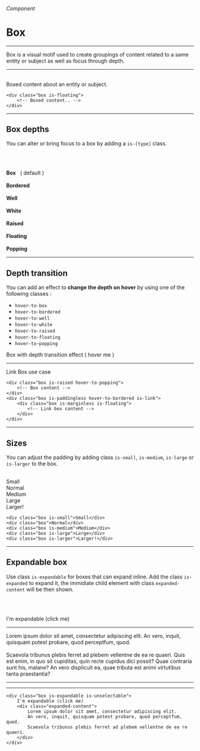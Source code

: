 <h6 class="is-uppercase has-text-grey has-text-weight-medium is-size-6 is-size-7-mobile">Component</h6>
<h1 class="title is-family-secondary is-size-2-mobile">Box</h1>
<hr class="is-visible is-size-3">
<p class="is-size-4 has-text-dark">
    <span class="has-text-weight-semibold">Box</span> is a visual motif used to create groupings of content related to a same entity or subject as well as focus through depth.
</p>
<hr class="is-visible is-size-3"><br>

<div class="box is-well is-radiusless-b is-marginless is-large">
    <div class="box is-floating is-large">Boxed content about an entity or subject.</div>
</div>

    <div class="box is-floating">
        <!-- Boxed content.. -->
    </div>
<hr class="is-size-1 is-visible">

<h2 class="title"><span class="is-size-smaller">Box depths</span></h2>

You can alter or bring focus to a box by adding a `is-[type]` class.

<br><br>

<div class="box is-well is-large">

<div class="box">
    <div class="subtitle has-text-grey-dark is-6"><strong>Box</strong> &nbsp; ( default )</div>
</div>
<br>
<div class="box is-bordered has-text-grey is-medium">
    <div class="subtitle has-text-grey-dark is-6"><strong>Bordered</strong></div>
</div>
<br>
<div class="box is-well has-text-grey is-medium">
    <div class="subtitle has-text-grey-dark is-6"><strong>Well</strong></div>
</div>
<br>
<div class="box is-white is-medium">
    <div class="subtitle has-text-grey-dark is-6"><strong>White</strong></div>
</div>
<br>
<div class="box is-raised is-medium">
    <div class="subtitle has-text-grey-dark is-6"><strong>Raised</strong></div>
</div>
<br>
<div class="box is-floating is-medium">
    <div class="subtitle has-text-grey-dark is-6"><strong>Floating</strong></div>
</div>
<br>
<div class="box is-popping is-medium">
    <div class="subtitle has-text-grey-dark is-6"><strong>Popping</strong></div>
</div>
</div>

<hr class="is-size-1 is-visible">

<h2 class="title"><span class="is-size-smaller">Depth transition</span></h2>

You can add an effect to <strong>change the depth on hover</strong> by using one of the following classes :

<ul class="list">
    <li><code>hover-to-box</code></li>
    <li><code>hover-to-bordered</code></li>
    <li><code>hover-to-well</code></li>
    <li><code>hover-to-white</code></li>
    <li><code>hover-to-raised</code></li>
    <li><code>hover-to-floating</code></li>
    <li><code>hover-to-popping</code></li>
</ul>

<div class="box is-large is-white is-radiusless-b is-marginless">
    <div class="box is-raised hover-to-floating">Box with depth transition effect ( hover me )</div>
    <hr>
    <div class="box is-paddingless hover-to-bordered is-link">
        <div class="box is-marginless is-floating">Link Box use case</div>
    </div>
</div>

    <div class="box is-raised hover-to-popping">
        <!-- Box content -->
    </div>
    <div class="box is-paddingless hover-to-bordered is-link">
        <div class="box is-marginless is-floating">
            <!-- Link box content -->
        </div>
    </div>
<hr class="is-size-1 is-visible">

<h2 class="title"><span class="is-size-smaller">Sizes</span></h2>

You can adjust the padding by adding class `is-small`, `is-medium`, `is-large` or `is-larger` to the box.

<br>

<div class="box is-well is-radiusless-b is-marginless">
    <div class="level">
        <div class="level-item"><div class="box is-raised is-small is-size-6">Small</div></div>
        <div class="level-item"><div class="box is-raised ">Normal</div></div>
        <div class="level-item"><div class="box is-raised is-medium">Medium</div></div>
        <div class="level-item"><div class="box is-raised is-large">Large</div></div>
        <div class="level-item"><div class="box is-raised is-larger">Larger!</div></div>
    </div>
</div>

    <div class="box is-small">Small</div>
    <div class="box">Normal</div>
    <div class="box is-medium">Medium</div>
    <div class="box is-large">Large</div>
    <div class="box is-larger">Larger!</div>
<hr class="is-size-1 is-visible">

<h2 class="title"><span class="is-size-smaller">Expandable box</span></h2>

Use class `is-expandable` for boxes that can expand inline. Add the class `is-expanded` to expand it, the immidiate child element with class `expanded-content` will be then shown.

<br><br>

<div class="box is-well is-radiusless-b is-marginless ">
    <div class="box">
        <div id="ebox" class="box is-large has-background-black-ter is-floating is-expandable is-unselectable is-relative" onclick="toggleExpand('ebox')">
            <span class="title is-3 has-text-white is-spaced has-text-weight-bold">I'm expandable <span class="has-text-grey has-text-weight-normal">(click me)</span></span>
            <div class="expanded-content">
                <hr class="is-visible is-size-3 is-size-4-mobile is-wavy">
                <div class="subtitle has-text-white is-4 is-family-secondary">Lorem ipsum dolor sit amet, consectetur adipiscing elit. An vero, inquit, quisquam potest probare, quod perceptfum, quod.<br><br>Scaevola tribunus plebis ferret ad plebem vellentne de ea re quaeri. Quis est enim, in quo sit cupiditas, quin recte cupidus dici possit? Quae contraria sunt his, malane? An vero displicuit ea, quae tributa est animi virtutibus tanta praestantia?</div>
                <hr class="is-size-5">
                <hr class="is-visible is-marginless is-wavy">
            </div>
        </div>
    </div>
</div>

    <div class="box is-expandable is-unselectable">
        I'm expandable (click me)
        <div class="expanded-content">
            Lorem ipsum dolor sit amet, consectetur adipiscing elit.
            An vero, inquit, quisquam potest probare, quod perceptfum, quod.
            Scaevola tribunus plebis ferret ad plebem vellentne de ea re quaeri.
        </div>
    </div>
